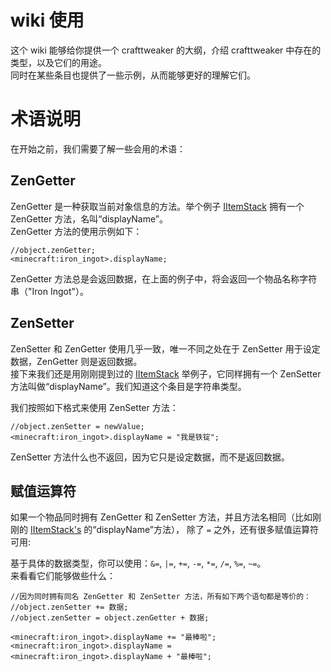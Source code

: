 # wiki 使用

这个 wiki 能够给你提供一个 crafttweaker 的大纲，介绍 crafttweaker 中存在的类型，以及它们的用途。  
同时在某些条目也提供了一些示例，从而能够更好的理解它们。

# 术语说明
在开始之前，我们需要了解一些会用的术语：

## ZenGetter
ZenGetter 是一种获取当前对象信息的方法。举个例子 [IItemStack](/Vanilla/Items/IItemStack) 拥有一个 ZenGetter 方法，名叫“displayName”。  
ZenGetter 方法的使用示例如下：
```
//object.zenGetter;
<minecraft:iron_ingot>.displayName;
```

ZenGetter 方法总是会返回数据，在上面的例子中，将会返回一个物品名称字符串（"Iron Ingot"）。


## ZenSetter
ZenSetter 和 ZenGetter 使用几乎一致，唯一不同之处在于 ZenSetter 用于设定数据，ZenGetter 则是返回数据。  
接下来我们还是用刚刚提到过的 [IItemStack](/Vanilla/Items/IItemStack) 举例子，它同样拥有一个 ZenSetter 方法叫做“displayName”。我们知道这个条目是字符串类型。  

我们按照如下格式来使用 ZenSetter 方法：
```
//object.zenSetter = newValue;
<minecraft:iron_ingot>.displayName = "我是铁锭";
```

ZenSetter 方法什么也不返回，因为它只是设定数据，而不是返回数据。


## 赋值运算符
如果一个物品同时拥有 ZenGetter 和 ZenSetter 方法，并且方法名相同（比如刚刚的 [IItemStack's](/Vanilla/Items/IItemStack) 的“displayName”方法）， 除了 `=` 之外，还有很多赋值运算符可用:

基于具体的数据类型，你可以使用：`&=`, `|=`, `+=`, `-=`, `*=`, `/=`, `%=`, `~=`。  
来看看它们能够做些什么：

```
//因为同时拥有同名 ZenGetter 和 ZenSetter 方法，所有如下两个语句都是等价的：
//object.zenSetter += 数据;
//object.zenSetter = object.zenGetter + 数据;

<minecraft:iron_ingot>.displayName += "最棒啦";
<minecraft:iron_ingot>.displayName = <minecraft:iron_ingot>.displayName + "最棒啦";
```
